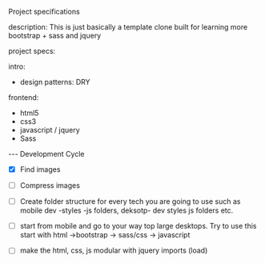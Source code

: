 Project specifications

description: This is just basically a template clone built for learning more bootstrap + sass and jquery

project specs:

intro:
- design patterns: DRY

frontend:
- html5
- css3
- javascript / jquery
- Sass


--- Development Cycle

- [x] Find images
- [ ] Compress images

- [ ] Create folder structure for every tech you are going to use such as mobile dev -styles -js folders, deksotp- dev styles js folders etc.

- [ ] start from mobile and go to your way top large desktops.
      Try to use this start with html ->bootstrap -> sass/css -> javascript

- [ ] make the html, css, js modular with jquery imports (load)
